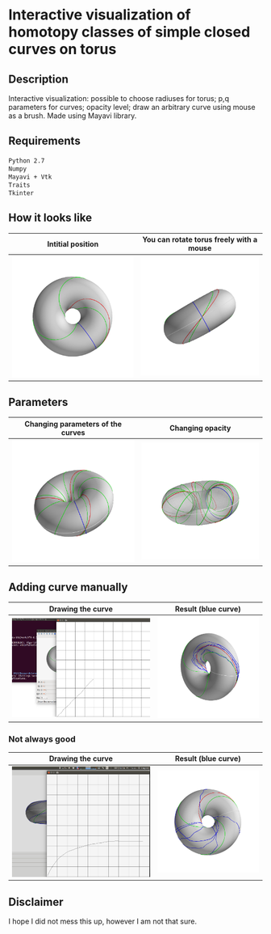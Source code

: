 # Interactive visualization of homotopy classes of simple closed curves on torus

## Description
Interactive visualization: possible to choose radiuses for torus;  p,q parameters for curves; opacity level; draw an arbitrary curve using mouse as a brush. Made using Mayavi library. 

## Requirements
```
Python 2.7
Numpy
Mayavi + Vtk
Traits
Tkinter
```

## How it looks like

Intitial position             |  You can rotate torus freely with a mouse
:-------------------------:|:-------------------------:
![](https://github.com/ttaggg/torus/blob/master/images/snapshot.png)  |  ![](https://github.com/ttaggg/torus/blob/master/images/snapshot1.png)


## Parameters

Changing parameters of the curves             |  Changing opacity
:-------------------------:|:-------------------------:
![](https://github.com/ttaggg/torus/blob/master/images/snapshot2.png)  |  ![](https://github.com/ttaggg/torus/blob/master/images/snapshot3.png)


## Adding curve manually

  Drawing the curve    |  Result (blue curve)
:-------------------------:|:-------------------------:
![](https://github.com/ttaggg/torus/blob/master/images/tksnap1.png)  |  ![](https://github.com/ttaggg/torus/blob/master/images/snapshot5.png)

### Not always good

  Drawing the curve    |  Result (blue curve)
:-------------------------:|:-------------------------:
![](https://github.com/ttaggg/torus/blob/master/images/tksnap2.png)  |  ![](https://github.com/ttaggg/torus/blob/master/images/snapshot6.png)


## Disclaimer
I hope I did not mess this up, however I am not that sure.
